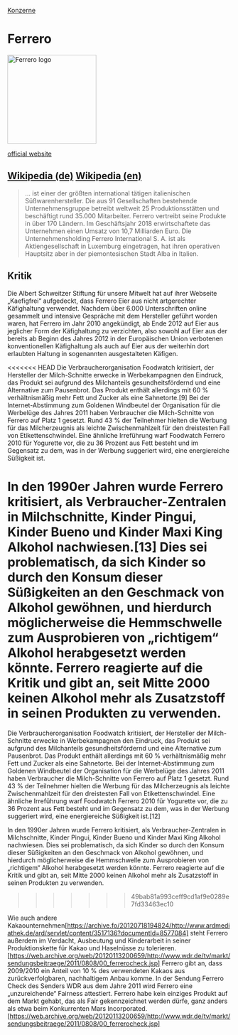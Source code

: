 [Konzerne](../konzerne.html)   

# Ferrero

<img src="https://upload.wikimedia.org/wikipedia/commons/d/d5/Logo_Ferrero.svg" height="200" alt="Ferrero logo">

[official website](https://www.ferrero.com/)

[Wikipedia (de)](https://de.wikipedia.org/wiki/Ferrero_(Unternehmen))
[Wikipedia (en)](https://en.wikipedia.org/wiki/Ferrero_SpA)
---

> ... ist einer der größten international tätigen italienischen Süßwarenhersteller.
Die aus 91 Gesellschaften bestehende Unternehmensgruppe betreibt weltweit 25 Produktionsstätten und beschäftigt rund 35.000 Mitarbeiter. Ferrero vertreibt seine Produkte in über 170 Ländern. Im Geschäftsjahr 2018 erwirtschaftete das Unternehmen einen Umsatz von 10,7 Milliarden Euro. Die Unternehmensholding Ferrero International S. A. ist als Aktiengesellschaft in Luxemburg eingetragen, hat ihren operativen Hauptsitz aber in der piemontesischen Stadt Alba in Italien.

## Kritik
Die Albert Schweitzer Stiftung für unsere Mitwelt hat auf ihrer Webseite „Kaefigfrei“ aufgedeckt, dass Ferrero Eier aus nicht artgerechter Käfighaltung verwendet. Nachdem über 6.000 Unterschriften online gesammelt und intensive Gespräche mit dem Hersteller geführt worden waren, hat Ferrero im Jahr 2010 angekündigt, ab Ende 2012 auf Eier aus jeglicher Form der Käfighaltung zu verzichten, also sowohl auf Eier aus der bereits ab Beginn des Jahres 2012 in der Europäischen Union verbotenen konventionellen Käfighaltung als auch auf Eier aus der weiterhin dort erlaubten Haltung in sogenannten ausgestalteten Käfigen.

<<<<<<< HEAD
Die Verbraucherorganisation Foodwatch kritisiert, der Hersteller der Milch-Schnitte erwecke in Werbekampagnen den Eindruck, das Produkt sei aufgrund des Milchanteils gesundheitsfördernd und eine Alternative zum Pausenbrot. Das Produkt enthält allerdings mit 60 % verhältnismäßig mehr Fett und Zucker als eine Sahnetorte.[9] Bei der Internet-Abstimmung zum Goldenen Windbeutel der Organisation für die Werbelüge des Jahres 2011 haben Verbraucher die Milch-Schnitte von Ferrero auf Platz 1 gesetzt. Rund 43 % der Teilnehmer hielten die Werbung für das Milcherzeugnis als leichte Zwischenmahlzeit für den dreistesten Fall von Etikettenschwindel. Eine ähnliche Irreführung warf Foodwatch Ferrero 2010 für Yogurette vor, die zu 36 Prozent aus Fett besteht und im Gegensatz zu dem, was in der Werbung suggeriert wird, eine energiereiche Süßigkeit ist.

In den 1990er Jahren wurde Ferrero kritisiert, als Verbraucher-Zentralen in Milchschnitte, Kinder Pingui, Kinder Bueno und Kinder Maxi King Alkohol nachwiesen.[13] Dies sei problematisch, da sich Kinder so durch den Konsum dieser Süßigkeiten an den Geschmack von Alkohol gewöhnen, und hierdurch möglicherweise die Hemmschwelle zum Ausprobieren von „richtigem“ Alkohol herabgesetzt werden könnte. Ferrero reagierte auf die Kritik und gibt an, seit Mitte 2000 keinen Alkohol mehr als Zusatzstoff in seinen Produkten zu verwenden.
=======
Die Verbraucherorganisation Foodwatch kritisiert, der Hersteller der Milch-Schnitte erwecke in Werbekampagnen den Eindruck, das Produkt sei aufgrund des Milchanteils gesundheitsfördernd und eine Alternative zum Pausenbrot. Das Produkt enthält allerdings mit 60 % verhältnismäßig mehr Fett und Zucker als eine Sahnetorte. Bei der Internet-Abstimmung zum Goldenen Windbeutel der Organisation für die Werbelüge des Jahres 2011 haben Verbraucher die Milch-Schnitte von Ferrero auf Platz 1 gesetzt. Rund 43 % der Teilnehmer hielten die Werbung für das Milcherzeugnis als leichte Zwischenmahlzeit für den dreistesten Fall von Etikettenschwindel. Eine ähnliche Irreführung warf Foodwatch Ferrero 2010 für Yogurette vor, die zu 36 Prozent aus Fett besteht und im Gegensatz zu dem, was in der Werbung suggeriert wird, eine energiereiche Süßigkeit ist.[12]

In den 1990er Jahren wurde Ferrero kritisiert, als Verbraucher-Zentralen in Milchschnitte, Kinder Pingui, Kinder Bueno und Kinder Maxi King Alkohol nachwiesen. Dies sei problematisch, da sich Kinder so durch den Konsum dieser Süßigkeiten an den Geschmack von Alkohol gewöhnen, und hierdurch möglicherweise die Hemmschwelle zum Ausprobieren von „richtigem“ Alkohol herabgesetzt werden könnte. Ferrero reagierte auf die Kritik und gibt an, seit Mitte 2000 keinen Alkohol mehr als Zusatzstoff in seinen Produkten zu verwenden.
>>>>>>> 49bab81a993ceff9cd1af9e0289e7fd33463ec10

Wie auch andere Kakaounternehmen[https://archive.fo/20120718194824/http://www.ardmediathek.de/ard/servlet/content/3517136?documentId=8577084] steht Ferrero außerdem im Verdacht, Ausbeutung und Kinderarbeit in seiner Produktionskette für Kakao und Haselnüsse zu tolerieren.[https://web.archive.org/web/20120113200659/http://www.wdr.de/tv/markt/sendungsbeitraege/2011/0808/00_ferrerocheck.jsp] Ferrero gibt an, dass 2009/2010 ein Anteil von 10 % des verwendeten Kakaos aus zurückverfolgbaren, nachhaltigem Anbau komme. In der Sendung Ferrero Check des Senders WDR aus dem Jahre 2011 wird Ferrero eine „unzureichende“ Fairness attestiert. Ferrero habe kein einziges Produkt auf dem Markt gehabt, das als Fair gekennzeichnet werden dürfe, ganz anders als etwa beim Konkurrenten Mars Incorporated.[https://web.archive.org/web/20120113200659/http://www.wdr.de/tv/markt/sendungsbeitraege/2011/0808/00_ferrerocheck.jsp]
